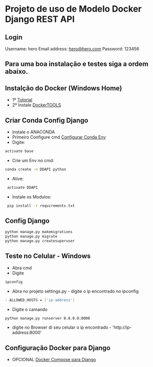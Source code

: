 # Projeto de uso de Modelo Docker Django REST API

## Login
Username: hero
Email address: hero@hero.com
Password: 123456

## Para uma boa instalação e testes siga a ordem abaixo.

## Instalção do Docker (Windows Home)
- 1º [Tutorial](https://docs.docker.com/toolbox/toolbox_install_windows/)
- 2º Instale [DockerTOOLS](https://github.com/docker/toolbox/releases)

## Criar Conda Config Django
- Instale o ANACONDA 
- Primeiro Configure cmd [Configurar Conda Env](https://docs.conda.io/projects/conda/en/latest/user-guide/tasks/manage-environments.html)
- Digite: 
```bash
activate base
```
- Crie um Env no cmd: 
```bash
conda create -n DDAPI python
```
- Ative:
```bash
 activate DDAPI
 ```
- Instale os Modulos:
```bash
 pip install -r requirements.txt
 ```
## Config Django
```bash
python manage.py makemigrations
python manage.py migrate
python manage.py createsuperuser
```

## Teste no Celular - Windows
- Abra cmd 
- Digite 
```bash
ipconfig
``` 
- Abra no projeto settings.py - digite o ip encontrado no ipconfig
```bash 
- ALLOWED_HOSTS = ['ip-address']
``` 
- Digite o camando 
```bash 
python manage.py runserver 0.0.0.0:8000
```
- digite no Browser di seu celular o ip encontrado - 'http://ip-address:8000'

## Configuração Docker para Django
- OPCIONAL [Docker Compose para Django](https://docs.docker.com/compose/django/)
